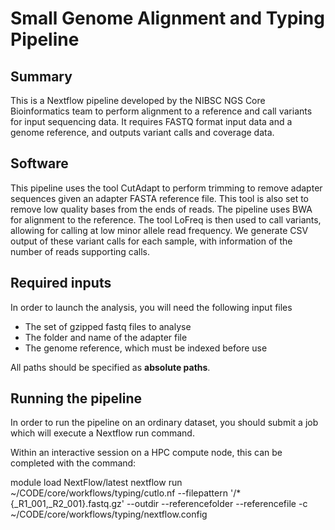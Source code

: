 # Small Genome Alignment and Typing Pipeline

## Summary

This is a Nextflow pipeline developed by the NIBSC NGS Core Bioinformatics team to perform alignment to a reference and call variants for input sequencing data. It requires FASTQ format input data and a genome reference, and outputs variant calls and coverage data.

## Software

This pipeline uses the tool CutAdapt to perform trimming to remove adapter sequences given an adapter FASTA reference file. This tool is also set to remove low quality bases from the ends of reads. The pipeline uses BWA for alignment to the reference. The tool LoFreq is then used to call variants, allowing for calling at low minor allele read frequency. We generate CSV output of these variant calls for each sample, with information of the number of reads supporting calls.

## Required inputs

In order to launch the analysis, you will need the following input files

- The set of gzipped fastq files to analyse
- The folder and name of the adapter file
- The genome reference, which must be indexed before use

All paths should be specified as **absolute paths**.

## Running the pipeline

In order to run the pipeline on an ordinary dataset, you should submit a job which will execute a Nextflow run command.

Within an interactive session on a HPC compute node, this can be completed with the command:

module load NextFlow/latest
nextflow run ~/CODE/core/workflows/typing/cutlo.nf --filepattern '<your data folder>/*{_R1_001,_R2_001}.fastq.gz' --outdir <desired output folder> --referencefolder <folder in which reference genome and index is generated> --referencefile <genome fasta> -c ~/CODE/core/workflows/typing/nextflow.config



